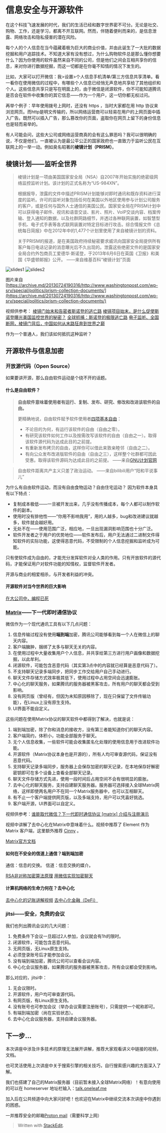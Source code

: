 ﻿# 信息安全与开源软件

在这个科技飞速发展的时代，我们的生活已经和数字世界密不可分。无论是社交、购物、工作，还是学习，都离不开互联网。然而，伴随着便利而来的，是信息泄露、网络攻击和隐私侵害的潜在风险。

每个人的个人信息在当今蕴藏着极为巨大的商业价值，并由此诞生了一大批的数据挖掘和用户追踪技术。不知道大家有没有想过，为什么购物软件总是那么懂你想要什么？因为你使用的软件虽然来自不同的公司，但是他们之间会互相共享你的信息，来对你进行数据挖掘，而这一切都是在你毫不知情的情况下发生的。

比如，大家可以打开微信：我>设置>个人信息手机清单/第三方信息共享清单。看一看你在使用微信的过程中，有哪些个人信息已经悄无声息地共享给了其他组织和个人。这些信息共享只是写在明面上的，由于微信是闭源软件，你不可能知道腾讯是否会在软件中收集你的其它信息——作为一个用户，这一切你都无权过问。

再举个例子：早年使用拨号上网时，还没有 https ，当时大家都在用 http 协议来浏览网页。而http是明文传输的，所以网络运营商可以轻易在用户的上网页面中插入广告。既然可以插入广告，那么篡改你的页面，盗取你在网页上留下的身份信息也是轻而易举的。

有人可能会问，这些大公司或网络运营商真的会有这么罪恶吗？我可以很明确的说，不仅是他们，一直被认为是最公平公正的国家政府也一直致力于监听公民在互联网上的一举一动。例如臭名昭著的**棱镜计划（PRISM）**。

## 棱镜计划——监听全世界

> 棱镜计划是一项由美国国家安全局（NSA）自2007年开始实施的绝密级网络监控监听计划。该计划的正式名称为“US-984XN”。
>
> 根据报导，泄露的文件中描述PRISM计划能够对即时通讯和既存资料进行深度的监听。许可的监听对象包括任何在美国以外地区使用参与计划公司服务的客户，或是任何与国外人士通信的美国公民。国家安全局在PRISM计划中可以获得电子邮件、视讯和语音交谈、影片、照片、VoIP交谈内容、档案传输、登入通知的数据，以及社群网路细节，并透过各种联网装置，如智慧型手机、电子式手表等各式联网装置对特定目标进行攻击。综合情报文件《总统每日简报》中在2012年中的1,477个计划里使用了来自棱镜计划的资料。
>
> 关于PRISM的报道，是在美国政府持续秘密要求威讯向国家安全局提供所有客户每日电话记录的消息曝光后不久出现的。泄露这些绝密文件的是国家安全局合约外包商员工爱德华·斯诺登，于2013年6月6日在英国《卫报》和美国《华盛顿邮报》公开。
> ——来自维基百科“棱镜计划”页面

![slides1](https://archive.md/fJD4z/c824f0aa2d6bed435a2756840839088105bf1b08.jpg)
![slides2](https://archive.md/fJD4z/f4830dc135e90c7142a036895f9a494ad7599594.jpg)

图片来自[https://archive.md/20130724190316/http://www.washingtonpost.com/wp-srv/special/politics/prism-collection-documents/](https://archive.md/20130724190316/http://www.washingtonpost.com/wp-srv/special/politics/prism-collection-documents/)

视频供参考：
[棱镜门始末和告密者斯诺登的逃亡路](https://www.bilibili.com/video/BV1yB4y1T7xz)
[棱镜项目始末，是什么促使斯诺登曝光美国监控世界的秘密？](https://www.bilibili.com/video/BV1K64y1t7J3)
[全球抓捕：斯诺登的极限逃亡路](https://www.bilibili.com/video/BV1MQ4y127LJ)
[电子监听、全国断网，棱镜门背后，中国如何从末路狂奔到世界之巅](https://www.bilibili.com/video/BV1i14y157YV)

作为一个普通人，我们该如何抵抗这种监听？

## 开源软件与信息加密

### 开放源代码（Open Source）

如果要讲开源，那么自由软件运动是个绕不开的话题。

#### 什么是自由软件？

> **自由软件意味着使用者有运行、复制、发布、研究、修改和改进该软件的自由。**
>
> 更精确地说，自由软件赋予软件使用者[四项基本自由](https://www.gnu.org/philosophy/free-sw.html)：
>
> -   不论目的为何，有运行该软件的自由（自由之零）。
> -   有研究该软件如何工作以及按需改写该软件的自由（自由之一）。取得该软件源代码为达成此目的之前提。
> -   有重新发布拷贝的自由，这样你可以借此来敦亲睦邻（自由之二）。
> -   有向公众发布改进版软件的自由（自由之三），这样整个社群都可因此受惠。取得该软件源码为达成此目的之前提。
——来自[GNU计划官网](https://www.gnu.org/home.zh-cn.html)

> 自由软件距离共产主义只差了政治运动。
> ——来自bilibili用户“阳和平说事儿”

为什么有自由软件运动，而没有自由食物运动？自由住宅运动？
因为软件本身具有以下特点：

 - 复制成本极低——一旦被开发出来，几乎没有传播成本，每个人都可以制作软件的副本。
 - 使用时没有排他性——“你用不影响我用”，用的人越多，bug和改进建议就越多，软件就会越好用。
 - 无处不在——使用范围广泛，相应地，一旦出现漏洞影响范围也十分广泛。
 - 软件开发者之于用户的优势地位——软件发布后，用户无法通过二进制文件得知软件的实际功能，这使得恶意代码，不受限制的个人信息挖掘和监听成为可能。

只有使软件成为自由的，才能充分发挥软件对全人类的作用。只有开放软件的源代码，才能保证用户对软件功能的知情权，监督软件开发者。

开源与商业的相爱相杀，与开发者利益的冲突。

#### 开源软件对当今世界的巨大影响

[在大公司中，编程已死](https://www.bilibili.com/video/BV1sTDVYVEsu)

### [Matrix](https://matrix.org/)——下一代即时通信协议

微信作为一个现代通讯工具有以下几点问题：

 1. 信息传输过程没有使用**端到端**加密，腾讯公司能够看到每一个人在微信上的聊天内容。
 2. 客户端臃肿，捆绑了太多与聊天无关的内容。
 3. 在使用过程中大量收集用户个人信息，并共享给第三方进行用户画像和数据挖掘，以此牟利。
 4. 闭源软件，可能包含恶意代码（其实第3点中的内容就已经算是恶意代码了）。
 5. 不支持聊天记录多端同步，把同步工作交给用户自己手动进行。
 6. 聊天文件存储方式效率极其低下，使用过程中占用空间会迅速膨胀。
 7. 中心化的聊天服务，如果腾讯的服务器被黑客攻击，所有用户的聊天都会受到影响。
 8. 没有网页版（曾经有，但因为未知原因移除了，现在只保留了文件传输功能），在Linux上没有原生支持。
 9. UI界面不能自定义。

这些问题在使用Matrix协议的聊天软件中都得到了解决，也就是说：

 1. 端到端加密，除了你和消息的接收方，没有第三者能知道你们的聊天内容。
 2. 客户端简约，体积小，功能全部服务于聊天。
 3. 无个人信息收集，一些软件可能会收集匿名化处理的使用信息用于改进软件功能。
 4. 开源软件（Matrix协议本身也是开源的），所有人均可审查源代码，保证没有恶意代码。
 5. 支持聊天记录多端同步，服务器上会保存加密的聊天记录，在本地保存好解密密钥即可在多个设备上查看全部聊天记录。
 6. 聊天文件存储方式先进，使用一段时间后占用空间不会有很明显的膨胀。
 7. 去中心化的聊天服务，支持自建聊天服务器。服务器可选择接入全球Matrix网络，这样即使两名用户不在同一个Matrix服务器中，也可以互相聊天。
 8. 有不止一个客户端提供网页版，以及多端支持，用户可以凭喜好挑选。
 9. 客户端开源，UI界面可以自定义。

视频供参考：[谁能取代微信？下一代即时通信协议 [matrix] 介绍与注册演示](https://www.bilibili.com/video/BV117YkeTExJ)

视频中讲解了去中心化在Matrix中意味着什么。视频中推荐了 Element 作为 Matrix 客户端，这里额外推荐 [Cinny](https://cinny.in/) 。

[Matrix官方文档](https://matrix.org/docs)

#### 如何在不安全的信道上通信？端到端加密

通信：信息的交换。
信道：信息交换的媒介。

[RSA非对称加密算法原理](https://www.bilibili.com/video/BV1Eo4y1y7Dh)
[用微信实现加密聊天](https://www.bilibili.com/video/BV1Av4y147zt)

#### 计算机网络的生命力何在？去中心化

[去中心化的记账讲解视频](https://www.bilibili.com/video/BV1B44y1777k)
[去中心化金融（DeFi）](https://ethereum.org/zh/defi/)

### jitsi——安全，免费的会议

我们也列出腾讯会议的几大问题：

 1. 免费条件下会议一旦超过2人参加，会议就会有1h的限时。
 2. 闭源软件，可能包含恶意代码。
 3. 无网页版，无Linux原生支持。
 4. 必须登录账号后才能参加会议。
 5. 没有端到端加密，腾讯公司可以查看会议内容。
 6. 中心化会议服务器，如果腾讯的服务器被黑客攻击，所有会议都会受到影响。

那么对应的，jitsi中：

 1. 无会议限时。
 2. 开源软件，用户均可审查源代码。
 3. 有网页版，有Linux原生支持。
 4. 没有账号也可参加会议（举办会议需要注册账号），只需提供一个昵称即可。
 5. 有端到端加密（尚在实验状态）。
 6. 去中心化会议服务器，支持自建会议服务器。

## 下一步...

本次讲座中涉及许多技术的原理无法展开讲解，推荐大家观看讲义中链接的视频，文档。

也可灵活使用上次讲座中关于搜索引擎的相关技巧，自行搜索感兴趣的方面深入了解。

我们也搭建了自己的Matrix服务器（目前暂未接入全球Matrix网络）！有意向使用的可以在 homeserver 地址栏输入：[talk.oneleaf.me](talk.oneleaf.me)

加入后在公共频道中向大家问好吧！也欢迎在Matrix中继续交流本次讲座中你遇到的困惑。

一并推荐安全的邮箱[Proton mail](https://mail.proton.me/)（需要科学上网）

> Written with [StackEdit](https://stackedit.io/).
